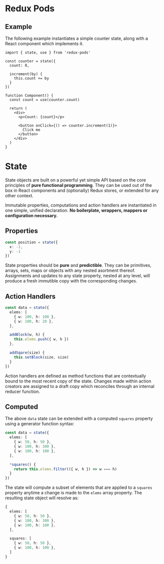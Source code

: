 # Redux Pods

## Example

The following example instantiates a simple counter state, along with a React component which implements it.

```tsx
import { state, use } from 'redux-pods'

const counter = state({ 
  count: 0,

  increment(by) {
    this.count += by
  }
})

function Component() {
  const count = use(counter.count)

  return (
    <div>
      <p>Count: {count}</p>

      <button onClick={() => counter.increment(1)}>
        Click me
      </button>
    </div>
  )
}
```

# State

State objects are built on a powerful yet simple API based on the core principles of **pure functional programming**. They can be used out of the box in React components and (optionally) Redux stores, or extended for any other context.

Immutable properties, computations and action handlers are instantiated in one simple, unified declaration. **No boilerplate, wrappers, mappers or configuration necessary.**

## Properties

```ts
const position = state({
  x: -1,
  y: -1
})
```

State properties should be **pure** and **predictible**. They can be primitives, arrays, sets, maps or objects with any nested asortment thereof. Assignments and updates to any state property, nested at any level, will produce a fresh immutible copy with the corresponding changes.

## Action Handlers

```ts
const data = state({
  elems: [
    { w: 100, h: 100 },
    { w: 100, h: 20 },
  ],

  addBlock(w, h) {
    this.elems.push({ w, h })
  },

  addSqare(size) {
    this.setBlock(size, size)
  }
})
```

Action handlers are defined as method functions that are contextually bound to the most recent copy of the state. Changes made within action creators are assigned to a draft copy which reconciles through an internal reducer function.

## Computed

The above `data` state can be extended with a computed `squares` property using a generator function syntax:

```ts
const data = state({
  elems: [
    { w: 50, h: 50 },
    { w: 100, h: 300 },
    { w: 100, h: 100 },
  ],

  *squares() {
    return this.elems.filter(({ w, h }) => w === h)
  }
})
```

The state will compute a subset of elements that are applied to a `squares` property anytime a change is made to the `elems` array property. The resulting state object will resolve as:

```ts
{
  elems: [
    { w: 50, h: 50 },
    { w: 100, h: 300 },
    { w: 100, h: 100 },
  ],

  squares: [
    { w: 50, h: 50 },
    { w: 100, h: 100 },
  ]
}
```
